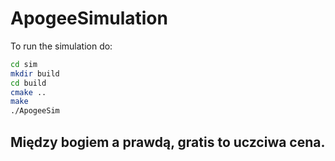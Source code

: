 # ApogeeSimulation

To run the simulation do:

```bash
cd sim
mkdir build
cd build
cmake ..
make
./ApogeeSim
```

## Między bogiem a prawdą, gratis to uczciwa cena.
